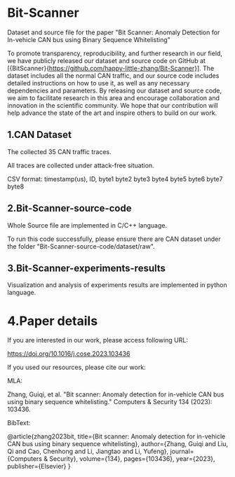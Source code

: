 # Bit-Scanner
Dataset and source file for the paper "Bit Scanner: Anomaly Detection for In-vehicle CAN bus using Binary Sequence Whitelisting"


To promote transparency, reproducibility, and further research in our field, we have publicly released our dataset and source code on GitHub at [{BitScanner}{https://github.com/happy-little-zhang/Bit-Scanner}]. The dataset includes all the normal CAN traffic, and our source code includes detailed instructions on how to use it, as well as any necessary dependencies and parameters. By releasing our dataset and source code, we aim to facilitate research in this area and encourage collaboration and innovation in the scientific community. We hope that our contribution will help advance the state of the art and inspire others to build on our work.




## 1.CAN Dataset
The collected 35 CAN traffic traces.

All traces are collected under attack-free situation.

CSV format: timestamp(us), ID, byte1 byte2 byte3 byte4 byte5 byte6 byte7 byte8

## 2.Bit-Scanner-source-code
Whole Source file are implemented in C/C++ language.

To run this code successfully, please ensure there are CAN dataset under the folder "Bit-Scanner-source-code/dataset/raw".

## 3.Bit-Scanner-experiments-results
Visualization and analysis of experiments results are implemented in python language.

# 4.Paper details
If you are interested in our work, please access following URL:

https://doi.org/10.1016/j.cose.2023.103436

If you used our resources, please cite our work:

MLA:

Zhang, Guiqi, et al. "Bit scanner: Anomaly detection for in-vehicle CAN bus using binary sequence whitelisting." Computers & Security 134 (2023): 103436.

BibText:

@article{zhang2023bit,
  title={Bit scanner: Anomaly detection for in-vehicle CAN bus using binary sequence whitelisting},
  author={Zhang, Guiqi and Liu, Qi and Cao, Chenhong and Li, Jiangtao and Li, Yufeng},
  journal={Computers \& Security},
  volume={134},
  pages={103436},
  year={2023},
  publisher={Elsevier}
}

